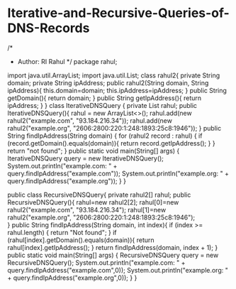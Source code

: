 # Iterative-and-Recursive-Queries-of-DNS-Records


/*
 * Author: RI Rahul
 */
package rahul;

import java.util.ArrayList;
import java.util.List;
class rahul2{
    private String domain;
    private String ipAddress;
    public rahul2(String domain, String ipAddress){
        this.domain=domain;
        this.ipAddress=ipAddress;
    }
        public String getDomain(){
        return domain;
    }
        public String getIpAddress(){
        return ipAddress;
    }
}
class IterativeDNSQuery {
    private List<rahul2> rahul;
        public IterativeDNSQuery(){
        rahul = new ArrayList<>();
        rahul.add(new rahul2("example.com", "93.184.216.34"));
        rahul.add(new rahul2("example.org", "2606:2800:220:1:248:1893:25c8:1946"));
          }
    public String findIpAddress(String domain) {
        for (rahul2 record : rahul) {
            if (record.getDomain().equals(domain)){
                return record.getIpAddress();
            }
        }
        return "not found";
         }
    public static void main(String[] args) {
    IterativeDNSQuery query = new IterativeDNSQuery();
    System.out.println("example.com: " + query.findIpAddress("example.com"));
    System.out.println("example.org: " + query.findIpAddress("example.org"));
    }
}

public class RecursiveDNSQuery{
    private rahul2[] rahul;
    public RecursiveDNSQuery(){
        rahul=new rahul2[2];
        rahul[0]=new rahul2("example.com", "93.184.216.34");
        rahul[1]=new rahul2("example.org", "2606:2800:220:1:248:1893:25c8:1946");     
    }
    public String findIpAddress(String domain, int index){
        if (index >= rahul.length) {
            return "Not found";
        }
        if (rahul[index].getDomain().equals(domain)){
            return rahul[index].getIpAddress();
        }
        return findIpAddress(domain, index + 1);
    }
    public static void main(String[] args) {
    RecursiveDNSQuery query = new RecursiveDNSQuery();
    System.out.println("example.com: " + query.findIpAddress("example.com",0));
    System.out.println("example.org: " + query.findIpAddress("example.org",0));
    }
}
